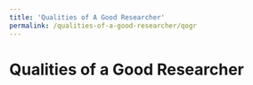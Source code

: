 ```yaml
---
title: 'Qualities of A Good Researcher'
permalink: /qualities-of-a-good-researcher/qogr
---
```


# Qualities of a Good Researcher

